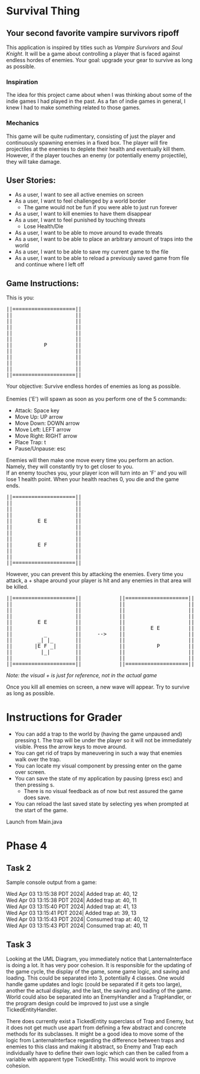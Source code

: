 # Survival Thing

## Your second favorite vampire survivors ripoff

This application is inspired by titles such as *Vampire Survivors* and *Soul Knight*.
It will be a game about controlling a player that is faced against endless hordes of enemies.
Your goal: upgrade your gear to survive as long as possible.

### Inspiration
The idea for this project came about when I was thinking about
some of the indie games I had played in the past. As a fan of indie
games in general, I knew I had to make something related to those games.

### Mechanics
This game will be quite rudimentary, consisting of just the player and
continuously spawning enemies in a fixed box. The player will fire projectiles
at the enemies to deplete their health and eventually kill them. However, if the
player touches an enemy (or potentially enemy projectile), they will take damage.


## User Stories:

- As a user, I want to see all active enemies on screen
- As a user, I want to feel challenged by a world border
  - The game would not be fun if you were able to just run forever
- As a user, I want to kill enemies to have them disappear
- As a user, I want to feel punished by touching threats
  - Lose Health/Die
- As a user, I want to be able to move around to evade threats
- As a user, I want to be able to place an arbitrary amount of traps into the world
- As a user, I want to be able to save my current game to the file
- As a user, I want to be able to reload a previously saved game from file and continue where I left off

## Game Instructions:

This is you: <br>
<pre>
||====================||
||                    ||
||                    ||
||                    ||
||                    ||
||                    ||
||          P         ||
||                    ||
||                    ||
||                    ||
||                    ||
||====================||
</pre>

Your objective: Survive endless hordes of enemies as long as possible.<br>
</br>
Enemies ('E') will spawn as soon as you perform one of the 5 commands:
- Attack: Space key
- Move Up: UP arrow
- Move Down: DOWN arrow
- Move Left: LEFT arrow
- Move Right: RIGHT arrow
- Place Trap: t
- Pause/Unpause: esc

Enemies will then make one move every time you perform an action. Namely, they will constantly
try to get closer to you. <br>
If an enemy touches you, your player icon will turn into an 'F' and you will lose
1 health point. When your health reaches 0, you die and the game ends.
<pre>
||====================||
||                    ||
||                    ||
||                    ||
||        E E         ||
||                    ||
||                    ||
||                    ||
||        E F         ||
||                    ||
||                    ||
||====================||
</pre>

However, you can prevent this by attacking the enemies. Every time you attack,
a + shape around your player is hit and any enemies in that area will be killed.

<pre>
||====================||            ||====================||
||                    ||            ||                    ||
||                    ||            ||                    ||
||                    ||            ||                    ||
||        E E         ||            ||                    ||
||                    ||            ||        E E         ||
||          _         ||     -->    ||                    ||
||        _| |_       ||            ||                    ||
||       |E F _|      ||            ||          P         ||
||         |_|        ||            ||                    ||
||                    ||            ||                    ||
||====================||            ||====================||
</pre>
*Note: the visual + is just for reference, not in the actual game*

Once you kill all enemies on screen, a new wave will appear. Try to survive
as long as possible.

# Instructions for Grader

- You can add a trap to the world by (having the game unpaused and) pressing t. The trap will be under the player
so it will not be immediately visible. Press the arrow keys to move around.
- You can get rid of traps by maneuvering in such a way that enemies walk over the trap.
- You can locate my visual component by pressing enter on the game over screen.
- You can save the state of my application by pausing (press esc) and then pressing s.
  - There is no visual feedback as of now but rest assured the game does save.
- You can reload the last saved state by selecting yes when prompted at the start of the game.

Launch from Main.java

# Phase 4
## Task 2
Sample console output from a game:

Wed Apr 03 13:15:38 PDT 2024| Added trap at: 40, 12 <br>
Wed Apr 03 13:15:38 PDT 2024| Added trap at: 40, 11 <br>
Wed Apr 03 13:15:40 PDT 2024| Added trap at: 41, 13 <br>
Wed Apr 03 13:15:41 PDT 2024| Added trap at: 39, 13 <br>
Wed Apr 03 13:15:43 PDT 2024| Consumed trap at: 40, 12 <br>
Wed Apr 03 13:15:43 PDT 2024| Consumed trap at: 40, 11 <br>

## Task 3
Looking at the UML Diagram, you immediately notice that LanternaInterface is doing a lot. It has very poor cohesion.
It is responsible for the updating of the game cycle, the display of the game, some game logic, and saving and loading.
This could be separated into 3, potentially 4 classes. One would handle game updates and logic (could be separated if it gets too large), another
the actual display, and the last, the saving and loading of the game.
World could also be separated into an EnemyHandler and a TrapHandler, or the program design could be improved to just use a single TickedEntityHandler.

There does currently exist a TickedEntity superclass of Trap and Enemy, but it does not get much use apart from defining a few abstract and concrete methods
for its subclasses. It might be a good idea to move some of the logic from LanternaInterface regarding the difference between
traps and enemies to this class and making it abstract, so Enemy and Trap each individually have to define their own logic which can then be called from a variable
with apparent type TickedEntity. This would work to improve cohesion.